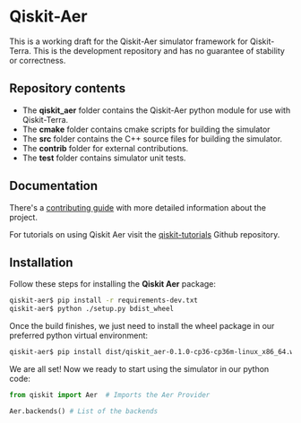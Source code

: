 # Qiskit-Aer

This is a working draft for the Qiskit-Aer simulator framework for Qiskit-Terra. This is the development repository and has no guarantee of stability or correctness.


## Repository contents

* The **qiskit_aer** folder contains the Qiskit-Aer python module for use with Qiskit-Terra.
* The **cmake** folder contains cmake scripts for building the simulator
* The **src** folder contains the C++ source files for building the simulator.
* The **contrib** folder for external contributions.
* The **test** folder contains simulator unit tests.

## Documentation

There's a [contributing guide](https://github.ibm.com/IBMQuantum/qiskit-aer/blob/master/.github/CONTRIBUTING.rst)
with more detailed information about the project.

For tutorials on using Qiskit Aer visit the [qiskit-tutorials](https://github.com/Qiskit/qiskit-tutorials/tree/master/qiskit/aer) Github repository.

## Installation

Follow these steps for installing the **Qiskit Aer** package:

```bash
qiskit-aer$ pip install -r requirements-dev.txt
qiskit-aer$ python ./setup.py bdist_wheel
```

Once the build finishes, we just need to install the wheel package in our
preferred python virtual environment:

```bash
qiskit-aer$ pip install dist/qiskit_aer-0.1.0-cp36-cp36m-linux_x86_64.whl
```

We are all set! Now we ready to start using the simulator in our python code:
```python
from qiskit import Aer  # Imports the Aer Provider

Aer.backends() # List of the backends
```
